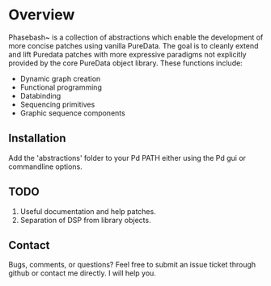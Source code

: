 Overview
========
Phasebash~ is a collection of abstractions which enable the development of 
more concise patches using vanilla PureData. The goal is to cleanly extend and lift
Puredata patches with more expressive paradigms not explicitly provided
by the core PureData object library.  These functions include:

- Dynamic graph creation
- Functional programming
- Databinding
- Sequencing primitives
- Graphic sequence components

Installation
------------
Add the 'abstractions' folder to your Pd PATH either using the Pd gui or commandline options.

TODO
----
1. Useful documentation and help patches.
2. Separation of DSP from library objects.

Contact
-------
Bugs, comments, or questions?  Feel free to submit an issue ticket through github or contact me directly.  I will help you.


